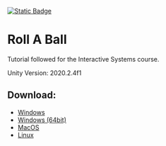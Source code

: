 [![Static Badge](https://img.shields.io/badge/License-MIT_License-orange)](https://opensource.org/license/mit)
# Roll A Ball
Tutorial followed for the Interactive Systems course.

Unity Version: 2020.2.4f1

## Download:
* [Windows](https://yumaisg.s-ul.eu/fkbKeIxy)
* [Windows (64bit)](https://yumaisg.s-ul.eu/cC56EisN)
* [MacOS](https://yumaisg.s-ul.eu/eRUVidoE)
* [Linux](https://yumaisg.s-ul.eu/zCqDmG3e) 

